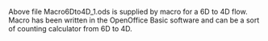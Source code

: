 Above file Macro6Dto4D_1.ods is supplied by macro for a 6D to 4D flow. Macro has been written in the OpenOffice Basic software and can be a sort of counting calculator from 6D to 4D.
